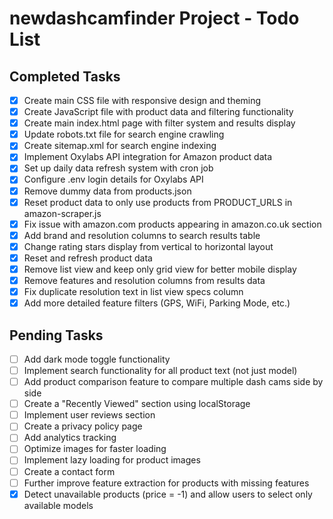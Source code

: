 # newdashcamfinder Project - Todo List

## Completed Tasks
- [x] Create main CSS file with responsive design and theming
- [x] Create JavaScript file with product data and filtering functionality
- [x] Create main index.html page with filter system and results display
- [x] Update robots.txt file for search engine crawling
- [x] Create sitemap.xml for search engine indexing
- [x] Implement Oxylabs API integration for Amazon product data
- [x] Set up daily data refresh system with cron job
- [x] Configure .env login details for Oxylabs API
- [x] Remove dummy data from products.json
- [x] Reset product data to only use products from PRODUCT_URLS in amazon-scraper.js
- [x] Fix issue with amazon.com products appearing in amazon.co.uk section
- [x] Add brand and resolution columns to search results table
- [x] Change rating stars display from vertical to horizontal layout
- [x] Reset and refresh product data
- [x] Remove list view and keep only grid view for better mobile display
- [x] Remove features and resolution columns from results data
- [x] Fix duplicate resolution text in list view specs column
- [x] Add more detailed feature filters (GPS, WiFi, Parking Mode, etc.)

## Pending Tasks
- [ ] Add dark mode toggle functionality
- [ ] Implement search functionality for all product text (not just model)
- [ ] Add product comparison feature to compare multiple dash cams side by side
- [ ] Create a "Recently Viewed" section using localStorage
- [ ] Implement user reviews section
- [ ] Create a privacy policy page
- [ ] Add analytics tracking
- [ ] Optimize images for faster loading
- [ ] Implement lazy loading for product images
- [ ] Create a contact form
- [ ] Further improve feature extraction for products with missing features
- [x] Detect unavailable products (price = -1) and allow users to select only available models
